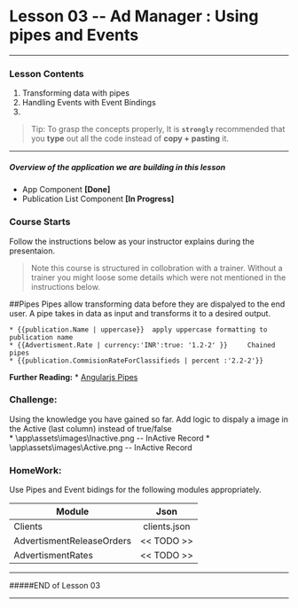 # Lesson 03 -- Ad Manager : Using pipes and Events
----------
### Lesson Contents
1.  Transforming data with pipes
2.  Handling Events with Event Bindings
3.  

> Tip: To grasp the concepts properly, It is  **`strongly`**  recommended that you **type** out all the code instead of **copy + pasting** it. 

-------------------------------

##### Overview of the application we are building in this lesson
- App Component  **[Done]**
- Publication List Component **[In Progress]**


### Course Starts 
Follow the instructions below as your instructor explains during the presentaion. 

> Note this course is structured in collobration with a trainer. Without a trainer you might loose some details which were not mentioned in the instructions below. 

##Pipes
Pipes allow transforming data before they are dispalyed to the end user. A pipe takes in data as input and transforms it to a desired output. 

	* {{publication.Name | uppercase}}  apply uppercase formatting to publication name
	* {{Advertisment.Rate | currency:'INR':true: '1.2-2' }} 	Chained pipes
	* {{publication.CommisionRateForClassifieds | percent :'2.2-2'}}



**Further Reading:**
	* [Angularjs Pipes](https://angular.io/docs/ts/latest/guide/pipes.html)

### **Challenge:** 
Using the knowledge you have gained so far. Add logic to dispaly a image in the Active (last column) instead of true/false  
	* \app\assets\images\Inactive.png  -- InActive Record
	* \app\assets\images\Active.png  -- InActive Record

### **HomeWork:** 
Use Pipes and Event bidings  for the following modules appropriately. 

| Module        | Json          | 
| ------------- |:-------------:| 
| Clients	    | clients.json  | 
| AdvertismentReleaseOrders     | << TODO >>   |  
| AdvertismentRates | << TODO >>     |    


-------------------------------
#####END of Lesson 03

-------------------------------

